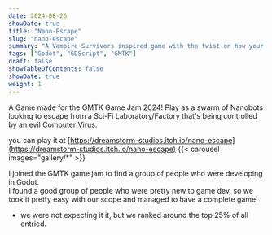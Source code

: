 ```yaml
---
date: 2024-08-26
showDate: true
title: "Nano-Escape"
slug: "nano-escape"
summary: "A Vampire Survivors inspired game with the twist on how your life, ammo, size, speed and the game music are tied together to scale up or down as you try to escape a factory compromised by a computer virus."
tags: ["Godot", "GDScript", "GMTK"]
draft: false
showTableOfContents: false
showDate: true
weight: 1
---
```


A Game made for the GMTK Game Jam 2024!
Play as a swarm of Nanobots looking to escape from a Sci-Fi Laboratory/Factory that's being controlled by an evil Computer Virus.

you can play it at [https://dreamstorm-studios.itch.io/nano-escape](https://dreamstorm-studios.itch.io/nano-escape) 
{{< carousel images="gallery/*" >}}

I joined the GMTK game jam to find a group of people who were developing in Godot.  
I found a good group of people who were pretty new to game dev, so we took it pretty easy with our scope and managed to have a complete game!
- we were not expecting it it, but we ranked around the top 25% of all entried. 
